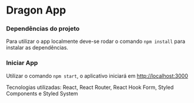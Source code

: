 # Dragon App

### Dependências do projeto

Para utilizar o app localmente deve-se rodar o comando `npm install` para instalar as dependências.

### Iniciar App

Utilizar o comando `npm start`, o aplicativo iniciará em [http://localhost:3000](http://localhost:3000)

Tecnologias utilizadas: React, React Router, React Hook Form, Styled Components e Styled System
